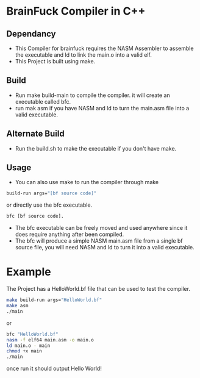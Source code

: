 # BrainFuck Compiler in C++

## Dependancy
- This Compiler for brainfuck requires the NASM Assembler to assemble the executable and ld to link the main.o into a valid elf.
- This Project is built using make.

## Build
- Run make build-main to compile the compiler. it will create an executable called bfc.
- run mak asm if you have NASM and ld to turn the main.asm file into a valid executable.

## Alternate Build
- Run the build.sh to make the executable if you don't have make.

## Usage
- You can also use make to run the compiler through make
``` bash
build-run args="[bf source code]"
```
or directly use the bfc executable.
``` bash
bfc [bf source code].
```
- The bfc executable can be freely moved and used anywhere since it does require anything after been compiled.
- The bfc will produce a simple NASM main.asm file from a single bf source file, you will need NASM and ld to turn it into a valid executable.

# Example
The Project has a HelloWorld.bf file that can be used to test the compiler.
``` bash
make build-run args="HelloWorld.bf"
make asm
./main
```
or
``` bash
bfc "HelloWorld.bf"
nasm -f elf64 main.asm -o main.o
ld main.o - main
chmod +x main
./main
```
once run it should output Hello World!
